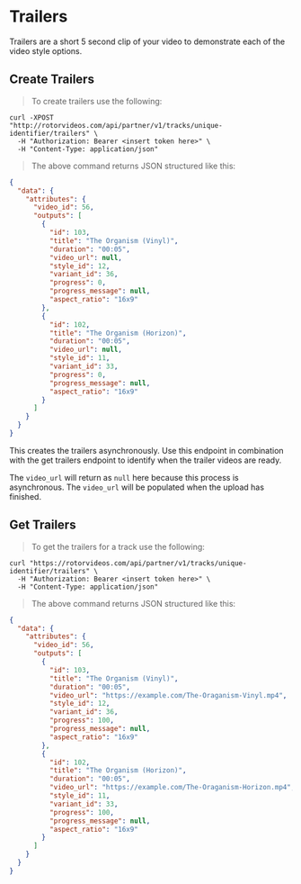# Trailers

Trailers are a short 5 second clip of your video to demonstrate each of the video style options.

## Create Trailers

> To create trailers use the following:

```shell
curl -XPOST
"http://rotorvideos.com/api/partner/v1/tracks/unique-identifier/trailers" \
  -H "Authorization: Bearer <insert token here>" \
  -H "Content-Type: application/json"
```

> The above command returns JSON structured like this:

```json
{
  "data": {
    "attributes": {
      "video_id": 56,
      "outputs": [
        {
          "id": 103,
          "title": "The Organism (Vinyl)",
          "duration": "00:05",
          "video_url": null,
          "style_id": 12,
          "variant_id": 36,
          "progress": 0,
          "progress_message": null,
          "aspect_ratio": "16x9"
        },
        {
          "id": 102,
          "title": "The Organism (Horizon)",
          "duration": "00:05",
          "video_url": null,
          "style_id": 11,
          "variant_id": 33,
          "progress": 0,
          "progress_message": null,
          "aspect_ratio": "16x9"
        }
      ]
    }
  }
}
```

This creates the trailers asynchronously. Use this endpoint in combination with the get trailers endpoint to identify when the trailer videos are ready.

<aside class="notice">
The <code>video_url</code> will return as <code>null</code> here because this process is asynchronous. The <code>video_url</code> will be populated when the upload has finished.
</aside>

## Get Trailers

> To get the trailers for a track use the following:

```shell
curl "https://rotorvideos.com/api/partner/v1/tracks/unique-identifier/trailers" \
  -H "Authorization: Bearer <insert token here>" \
  -H "Content-Type: application/json"
```

> The above command returns JSON structured like this:

```json
{
  "data": {
    "attributes": {
      "video_id": 56,
      "outputs": [
        {
          "id": 103,
          "title": "The Organism (Vinyl)",
          "duration": "00:05",
          "video_url": "https://example.com/The-Oraganism-Vinyl.mp4",
          "style_id": 12,
          "variant_id": 36,
          "progress": 100,
          "progress_message": null,
          "aspect_ratio": "16x9"
        },
        {
          "id": 102,
          "title": "The Organism (Horizon)",
          "duration": "00:05",
          "video_url": "https://example.com/The-Oraganism-Horizon.mp4",
          "style_id": 11,
          "variant_id": 33,
          "progress": 100,
          "progress_message": null,
          "aspect_ratio": "16x9"
        }
      ]
    }
  }
}
```
